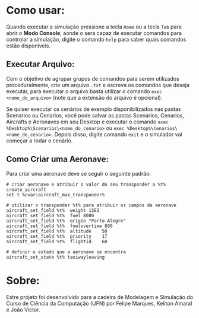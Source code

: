 # Como usar:

Quando executar a simulação pressione a tecla `Home` ou a tecla `Tab` para abrir o **Modo Console**, aonde o sera capaz de executar comandos para controlar a simulação, digite o comando `help` para saber quais comandos estão disponíveis.

## Executar Arquivo:

Com o objetivo de agrupar grupos de comandos para serem utilizados proceduralmente, crie um arquivo `.txt` e escreva os comandos que deseja executar, para executar o arquivo basta utilizar o comando `exec <nome_do_arquivo>` (note que a extensão do arquivo é opcional).

Se quiser executar os cenários de exemplo disponibilizados nas pastas Scenarios ou Cenarios, você pode salvar as pastas Scenarios, Cenarios, Aircrafts e Aeronaves em seu Desktop e executar o comando `exec %Desktop%\Scenarios\<nome_do_cenario>` ou `exec %Desktop%\Cenarios\<nome_do_cenario>`. Depois disso, digite comando `exit` e o simulador vai começar a rodar o cenário.

## Como Criar uma Aeronave:

Para criar uma aeronave deve se seguir o seguinte padrão:

```
# criar aeronave e atribuir o valor do seu transponder a %t%
create_aircraft
set t %cvar:aircraft_max_transponder%

# utilizar o transponder %t% para atribuir os campos da aeronave
aircraft_set_field %t% 	weight 13E3
aircraft_set_field %t% 	fuel 8000
aircraft_set_field %t% 	origin "Porto Alegre"
aircraft_set_field %t% 	fuelovertime 800
aircraft_set_field %t% 	altitude 	50
aircraft_set_field %t% 	priority 	17
aircraft_set_field %t% 	flightid 	60

# definir o estado que a aeronave se encontra
aircraft_set_state %t% taxiwayleaving
```

# Sobre:

Estre projeto foi desenvolvido para a cadeira de Modelagem e Simulação do Curso de Ciência da Computação (UFN) por Felipe Marques, Keliton Amaral e João Victor.
